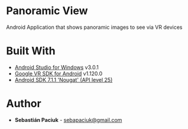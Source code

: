 # Panoramic View
Android Application that shows panoramic images to see via VR devices

# Built With
* [Android Studio for Windows](https://developer.android.com/studio/index.html) v3.0.1
* [Google VR SDK for Android](https://github.com/googlevr/gvr-android-sdk) v1.120.0
* [Android SDK 7.1.1 'Nougat' (API level 25)](https://developer.android.com/about/versions/nougat/android-7.1.html)

# Author
* **Sebastián Paciuk** - <sebapaciuk@gmail.com>
